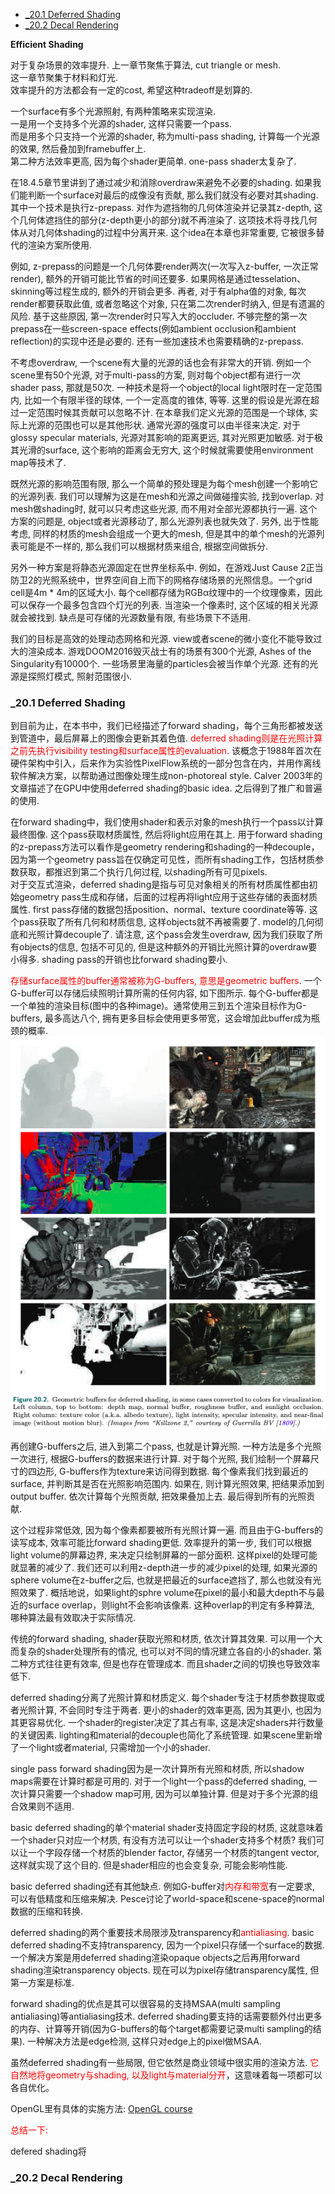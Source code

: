 <!-- TOC -->

- [_20.1 Deferred Shading](#_201-deferred-shading)
- [_20.2 Decal Rendering](#_202-decal-rendering)

<!-- /TOC -->

**Efficient Shading**

对于复杂场景的效率提升. 上一章节聚焦于算法, cut triangle or mesh.  
这一章节聚集于材料和灯光.  
效率提升的方法都会有一定的cost, 希望这种tradeoff是划算的.

一个surface有多个光源照射, 有两种策略来实现渲染.  
一是用一个支持多个光源的shader, 这样只需要一个pass.  
而是用多个只支持一个光源的shader, 称为multi-pass shading, 计算每一个光源的效果, 然后叠加到framebuffer上.  
第二种方法效率更高, 因为每个shader更简单. one-pass shader太复杂了.

在18.4.5章节里讲到了通过减少和消除overdraw来避免不必要的shading. 如果我们能判断一个surface对最后的成像没有贡献, 那么我们就没有必要对其shading.  
其中一个技术是执行z-prepass. 对作为遮挡物的几何体渲染并记录其z-depth, 这个几何体遮挡住的部分(z-depth更小的部分)就不再渲染了. 这项技术将寻找几何体从对几何体shading的过程中分离开来. 这个idea在本章也非常重要, 它被很多替代的渲染方案所使用.

例如, z-prepass的问题是一个几何体要render两次(一次写入z-buffer, 一次正常render), 额外的开销可能比节省的时间还要多. 如果网格是通过tesselation、skinning等过程生成的, 额外的开销会更多. 再者, 对于有alpha值的对象, 每次render都要获取此值, 或者忽略这个对象, 只在第二次render时纳入, 但是有遗漏的风险. 基于这些原因, 第一次render时只写入大的occluder. 不够完整的第一次prepass在一些screen-space effects(例如ambient occlusion和ambient reflection)的实现中还是必要的. 还有一些加速技术也需要精确的z-prepass.

不考虑overdraw, 一个scene有大量的光源的话也会有非常大的开销. 例如一个scene里有50个光源, 对于multi-pass的方案, 则对每个object都有进行一次shader pass, 那就是50次. 一种技术是将一个object的local light限时在一定范围内, 比如一个有限半径的球体, 一个一定高度的锥体, 等等. 这里的假设是光源在超过一定范围时候其贡献可以忽略不计. 在本章我们定义光源的范围是一个球体, 实际上光源的范围也可以是其他形状. 通常光源的强度可以由半径来决定. 对于glossy specular materials, 光源对其影响的距离更远, 其对光照更加敏感. 对于极其光滑的surface, 这个影响的距离会无穷大, 这个时候就需要使用environment map等技术了.  

既然光源的影响范围有限, 那么一个简单的预处理是为每个mesh创建一个影响它的光源列表. 我们可以理解为这是在mesh和光源之间做碰撞实验, 找到overlap. 对mesh做shading时, 就可以只考虑这些光源, 而不用对全部光源都执行一遍. 这个方案的问题是, object或者光源移动了, 那么光源列表也就失效了. 另外, 出于性能考虑, 同样的材质的mesh会组成一个更大的mesh, 但是其中的单个mesh的光源列表可能是不一样的, 那么我们可以根据材质来组合, 根据空间做拆分.

另外一种方案是将静态光源固定在世界坐标系中. 例如，在游戏Just Cause 2正当防卫2的光照系统中，世界空间自上而下的网格存储场景的光照信息。一个grid cell是4m * 4m的区域大小. 每个cell都存储为RGBα纹理中的一个纹理像素，因此可以保存一个最多包含四个灯光的列表. 当渲染一个像素时, 这个区域的相关光源就会被找到. 缺点是可存储的光源数量有限, 有些场景下不适用.

我们的目标是高效的处理动态网格和光源. view或者scene的微小变化不能导致过大的渲染成本. 游戏DOOM2016毁灭战士有的场景有300个光源, Ashes of the Singularity有10000个. 一些场景里海量的particles会被当作单个光源. 还有的光源是探照灯模式, 照射范围很小.

<a id="markdown-_201-deferred-shading" name="_201-deferred-shading"></a>
### _20.1 Deferred Shading

到目前为止，在本书中，我们已经描述了forward shading，每个三角形都被发送到管道中，最后屏幕上的图像会更新其着色值. <font color=red>deferred shading则是在光照计算之前先执行visibility testing和surface属性的evaluation</font>. 该概念于1988年首次在硬件架构中引入，后来作为实验性PixelFlow系统的一部分包含在内，并用作离线软件解决方案，以帮助通过图像处理生成non-photoreal style. Calver 2003年的文章描述了在GPU中使用deferred shading的basic idea. 之后得到了推广和普遍的使用.

在forward shading中，我们使用shader和表示对象的mesh执行一个pass以计算最终图像. 这个pass获取材质属性, 然后将light应用在其上. 用于forward shading的z-prepass方法可以看作是geometry rendering和shading的一种decouple，因为第一个geometry pass旨在仅确定可见性，而所有shading工作，包括材质参数获取，都推迟到第二个执行几何过程, 以shading所有可见pixels.  
对于交互式渲染，deferred shading是指与可见对象相关的所有材质属性都由初始geometry pass生成和存储，后面的过程再将light应用于这些存储的表面材质属性. first pass存储的数据包括position、normal、texture coordinate等等. 这个pass获取了所有几何和材质信息, 这样objects就不再被需要了. model的几何彻底和光照计算decouple了. 请注意, 这个pass会发生overdraw, 因为我们获取了所有objects的信息, 包括不可见的, 但是这种额外的开销比光照计算的overdraw要小得多. shading pass的开销也比forward shading要小. 

<font color=red>存储surface属性的buffer通常被称为G-buffers, 意思是geometric buffers</font>. 一个G-buffer可以存储后续照明计算所需的任何内容, 如下图所示. 每个G-buffer都是一个单独的渲染目标(图中的各种image)。通常使用三到五个渲染目标作为G-buffers, 最多高达八个, 拥有更多目标会使用更多带宽，这会增加此buffer成为瓶颈的概率.   
<img src="_images/real_time_rendering/g_buffer.png">

再创建G-buffers之后, 进入到第二个pass, 也就是计算光照. 一种方法是多个光照一次进行, 根据G-buffers的数据来进行计算. 对于每个光照, 我们绘制一个屏幕尺寸的四边形, G-buffers作为texture来访问得到数据. 每个像素我们找到最近的surface, 并判断其是否在光照影响范围内. 如果在, 则计算光照效果, 把结果添加到output buffer. 依次计算每个光照贡献, 把效果叠加上去. 最后得到所有的光照贡献.

这个过程非常低效, 因为每个像素都要被所有光照计算一遍. 而且由于G-buffers的读写成本, 效率可能比forward shading更低. 效率提升的第一步, 我们可以根据light volume的屏幕边界, 来决定只绘制屏幕的一部分面积. 这样pixel的处理可能就显著的减少了. 我们还可以利用z-depth进一步的减少pixel的处理, 如果光源的sphere volume在z-buffer之后, 也就是把最近的surface遮挡了, 那么也就没有光照效果了. 概括地说，如果light的sphre volume在pixel的最小和最大depth不与最近的surface overlap，则light不会影响该像素. 这种overlap的判定有多种算法, 哪种算法最有效取决于实际情况.

传统的forward shading, shader获取光照和材质, 依次计算其效果. 可以用一个大而复杂的shader处理所有的情况, 也可以对不同的情况建立各自的小的shader. 第二种方式往往更有效率, 但是也存在管理成本. 而且shader之间的切换也导致效率低下.

deferred shading分离了光照计算和材质定义. 每个shader专注于材质参数提取或者光照计算, 不会同时专注于两者. 更小的shader的效率更高, 因为其更小, 也因为其更容易优化. 一个shader的register决定了其占有率, 这是决定shaders并行数量的关键因素. lighting和material的decouple也简化了系统管理. 如果scene里新增了一个light或者material, 只需增加一个小的shader.

single pass forward shading因为是一次计算所有光照和材质, 所以shadow maps需要在计算时都是可用的. 对于一个light一个pass的deferred shading, 一次计算只需要一个shadow map可用, 因为可以单独计算. 但是对于多个光源的组合效果则不适用.

basic deferred shading的单个material shader支持固定字段的材质, 这就意味着一个shader只对应一个材质, 有没有方法可以让一个shader支持多个材质? 我们可以让一个字段存储一个材质的blender factor, 存储另一个材质的tangent vector, 这样就实现了这个目的. 但是shader相应的也会变复杂, 可能会影响性能.

basic deferred shading还有其他缺点. 例如G-buffer对<font color=red>内存和带宽</font>有一定要求, 可以有低精度和压缩来解决. Pesce讨论了world-space和scene-space的normal数据的压缩和转换.

deferred shading的两个重要技术局限涉及transparency和<font color=red>antialiasing</font>. basic deferred shading不支持transparency, 因为一个pixel只存储一个surface的数据. 一个解决方案是用deferred shading渲染opaque objects之后再用forward shading渲染transparency objects. 现在可以为pixel存储transparency属性, 但第一方案是标准.

forward shading的优点是其可以很容易的支持MSAA(multi sampling antialiasing)等antialiasing技术. deferred shading要支持的话需要额外付出更多的内存、计算等开销(因为G-buffers的每个target都需要记录multi sampling的结果). 一种解决方法是edge检测, 这样只对edge上的pixel做MSAA.

虽然deferred shading有一些局限, 但它依然是商业领域中很实用的渲染方法. <font color=red>它自然地将geometry与shading, 以及light与material分开</font>，这意味着每一项都可以各自优化。

OpenGL里有具体的实施方法: [OpenGL course](https://learnopengl.com/Advanced-Lighting/Deferred-Shading)

<font color=red>总结一下:</font>

defered shading将

### _20.2 Decal Rendering

